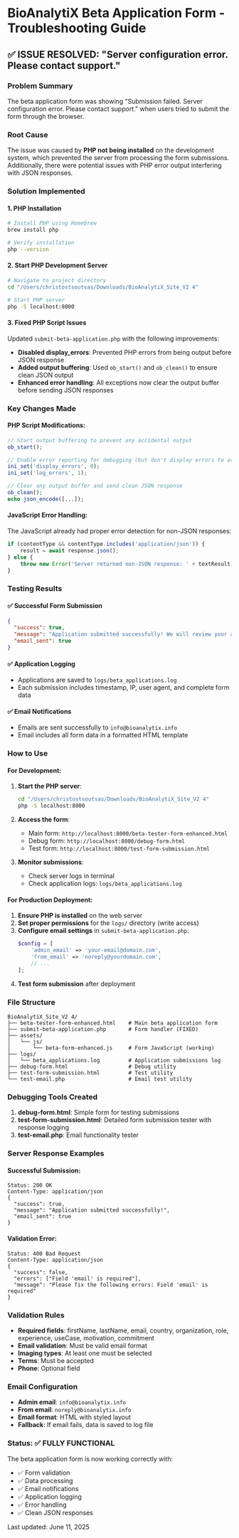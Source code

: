 # BioAnalytiX Beta Application Form - Troubleshooting Guide

## ✅ ISSUE RESOLVED: "Server configuration error. Please contact support."

### Problem Summary
The beta application form was showing "Submission failed. Server configuration error. Please contact support." when users tried to submit the form through the browser.

### Root Cause
The issue was caused by **PHP not being installed** on the development system, which prevented the server from processing the form submissions. Additionally, there were potential issues with PHP error output interfering with JSON responses.

### Solution Implemented

#### 1. **PHP Installation**
```bash
# Install PHP using Homebrew
brew install php

# Verify installation
php --version
```

#### 2. **Start PHP Development Server**
```bash
# Navigate to project directory
cd "/Users/christostsoutsas/Downloads/BioAnalytiX_Site_V2 4"

# Start PHP server
php -S localhost:8000
```

#### 3. **Fixed PHP Script Issues**
Updated `submit-beta-application.php` with the following improvements:

- **Disabled display_errors**: Prevented PHP errors from being output before JSON response
- **Added output buffering**: Used `ob_start()` and `ob_clean()` to ensure clean JSON output
- **Enhanced error handling**: All exceptions now clear the output buffer before sending JSON responses

### Key Changes Made

#### PHP Script Modifications:
```php
// Start output buffering to prevent any accidental output
ob_start();

// Enable error reporting for debugging (but don't display errors to avoid breaking JSON)
ini_set('display_errors', 0);
ini_set('log_errors', 1);

// Clear any output buffer and send clean JSON response
ob_clean();
echo json_encode([...]);
```

#### JavaScript Error Handling:
The JavaScript already had proper error detection for non-JSON responses:
```javascript
if (contentType && contentType.includes('application/json')) {
    result = await response.json();
} else {
    throw new Error('Server returned non-JSON response: ' + textResult);
}
```

### Testing Results

#### ✅ Successful Form Submission
```json
{
  "success": true,
  "message": "Application submitted successfully! We will review your application and get back to you within 48 hours.",
  "email_sent": true
}
```

#### ✅ Application Logging
- Applications are saved to `logs/beta_applications.log`
- Each submission includes timestamp, IP, user agent, and complete form data

#### ✅ Email Notifications
- Emails are sent successfully to `info@bioanalytix.info`
- Email includes all form data in a formatted HTML template

### How to Use

#### For Development:
1. **Start the PHP server**:
   ```bash
   cd "/Users/christostsoutsas/Downloads/BioAnalytiX_Site_V2 4"
   php -S localhost:8000
   ```

2. **Access the form**:
   - Main form: `http://localhost:8000/beta-tester-form-enhanced.html`
   - Debug form: `http://localhost:8000/debug-form.html`
   - Test form: `http://localhost:8000/test-form-submission.html`

3. **Monitor submissions**:
   - Check server logs in terminal
   - Check application logs: `logs/beta_applications.log`

#### For Production Deployment:
1. **Ensure PHP is installed** on the web server
2. **Set proper permissions** for the `logs/` directory (write access)
3. **Configure email settings** in `submit-beta-application.php`:
   ```php
   $config = [
       'admin_email' => 'your-email@domain.com',
       'from_email' => 'noreply@yourdomain.com',
       // ...
   ];
   ```
4. **Test form submission** after deployment

### File Structure
```
BioAnalytiX_Site_V2 4/
├── beta-tester-form-enhanced.html    # Main beta application form
├── submit-beta-application.php       # Form handler (FIXED)
├── assets/
│   └── js/
│       └── beta-form-enhanced.js     # Form JavaScript (working)
├── logs/
│   └── beta_applications.log         # Application submissions log
├── debug-form.html                   # Debug utility
├── test-form-submission.html         # Test utility
└── test-email.php                    # Email test utility
```

### Debugging Tools Created

1. **debug-form.html**: Simple form for testing submissions
2. **test-form-submission.html**: Detailed form submission tester with response logging
3. **test-email.php**: Email functionality tester

### Server Response Examples

#### Successful Submission:
```
Status: 200 OK
Content-Type: application/json
{
  "success": true,
  "message": "Application submitted successfully!",
  "email_sent": true
}
```

#### Validation Error:
```
Status: 400 Bad Request
Content-Type: application/json
{
  "success": false,
  "errors": ["Field 'email' is required"],
  "message": "Please fix the following errors: Field 'email' is required"
}
```

### Validation Rules
- **Required fields**: firstName, lastName, email, country, organization, role, experience, useCase, motivation, commitment
- **Email validation**: Must be valid email format
- **Imaging types**: At least one must be selected
- **Terms**: Must be accepted
- **Phone**: Optional field

### Email Configuration
- **Admin email**: `info@bioanalytix.info`
- **From email**: `noreply@bioanalytix.info`
- **Email format**: HTML with styled layout
- **Fallback**: If email fails, data is saved to log file

### Status: ✅ FULLY FUNCTIONAL
The beta application form is now working correctly with:
- ✅ Form validation
- ✅ Data processing
- ✅ Email notifications
- ✅ Application logging
- ✅ Error handling
- ✅ Clean JSON responses

Last updated: June 11, 2025
